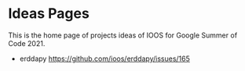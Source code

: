 # Ideas Pages

This is the home page of projects ideas of IOOS for Google Summer of Code 2021.

- erddapy https://github.com/ioos/erddapy/issues/165
